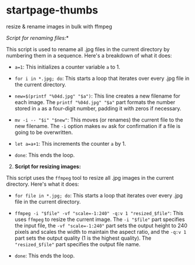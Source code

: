 # startpage-thumbs
resize &amp; rename images in bulk with ffmpeg

*Script for renaming files:**

This script is used to rename all .jpg files in the current directory by numbering them in a sequence. Here's a breakdown of what it does:

- `a=1`: This initializes a counter variable `a` to 1.

- `for i in *.jpg; do`: This starts a loop that iterates over every .jpg file in the current directory.

- `new=$(printf "%04d.jpg" "$a")`: This line creates a new filename for each image. The `printf "%04d.jpg" "$a"` part formats the number stored in `a` as a four-digit number, padding it with zeros if necessary.

- `mv -i -- "$i" "$new"`: This moves (or renames) the current file to the new filename. The `-i` option makes `mv` ask for confirmation if a file is going to be overwritten.

- `let a=a+1`: This increments the counter `a` by 1.

- `done`: This ends the loop.

2. **Script for resizing images:**

This script uses the `ffmpeg` tool to resize all .jpg images in the current directory. Here's what it does:

- `for file in *.jpg; do`: This starts a loop that iterates over every .jpg file in the current directory.

- `ffmpeg -i "$file" -vf "scale=-1:240" -q:v 1 "resized_$file"`: This uses `ffmpeg` to resize the current image. The `-i "$file"` part specifies the input file, the `-vf "scale=-1:240"` part sets the output height to 240 pixels and scales the width to maintain the aspect ratio, and the `-q:v 1` part sets the output quality (1 is the highest quality). The `"resized_$file"` part specifies the output file name.

- `done`: This ends the loop.
